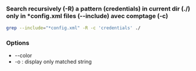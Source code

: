 ### Search recursively (-R) a pattern (credentials) in current dir (./) only in *config.xml files (--include) avec comptage (-c)
 ```bash
 grep --include="*config.xml" -R -c 'credentials' ./
```

### Options
* --color
* -o : display only matched string
